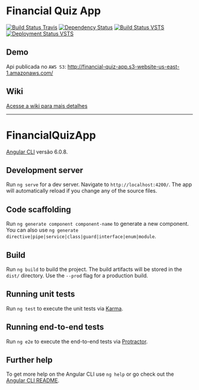 # Financial Quiz App

[![Build Status Travis](https://travis-ci.org/raphaelbs/financial-quiz-app.svg?branch=develop)](https://travis-ci.org/raphaelbs/financial-quiz-app)
[![Dependency Status](https://david-dm.org/raphaelbs/financial-quiz-app.svg)](https://david-dm.org/raphaelbs/financial-quiz-app)
[![Build Status VSTS](https://ralpha.visualstudio.com/_apis/public/build/definitions/b28b3fab-4f3f-4cc8-aad4-fea8ca07092e/1/badge)](https://ralpha.visualstudio.com)
[![Deployment Status VSTS](https://ralpha.vsrm.visualstudio.com/_apis/public/Release/badge/b28b3fab-4f3f-4cc8-aad4-fea8ca07092e/1/1)](https://ralpha.visualstudio.com)

## Demo

Api publicada no `AWS S3`:
http://financial-quiz-app.s3-website-us-east-1.amazonaws.com/

## Wiki

[Acesse a wiki para mais detalhes](https://github.com/raphaelbs/financial-quiz-api/wiki)

---

# FinancialQuizApp

[Angular CLI](https://github.com/angular/angular-cli) versão 6.0.8.

## Development server

Run `ng serve` for a dev server. Navigate to `http://localhost:4200/`. The app will automatically reload if you change any of the source files.

## Code scaffolding

Run `ng generate component component-name` to generate a new component. You can also use `ng generate directive|pipe|service|class|guard|interface|enum|module`.

## Build

Run `ng build` to build the project. The build artifacts will be stored in the `dist/` directory. Use the `--prod` flag for a production build.

## Running unit tests

Run `ng test` to execute the unit tests via [Karma](https://karma-runner.github.io).

## Running end-to-end tests

Run `ng e2e` to execute the end-to-end tests via [Protractor](http://www.protractortest.org/).

## Further help

To get more help on the Angular CLI use `ng help` or go check out the [Angular CLI README](https://github.com/angular/angular-cli/blob/master/README.md).
